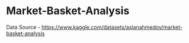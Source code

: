 # Market-Basket-Analysis
Data Source - https://www.kaggle.com/datasets/aslanahmedov/market-basket-analysis
